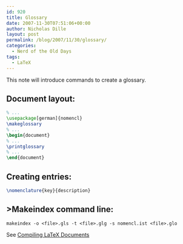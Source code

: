 ```yaml
---
id: 920
title: Glossary
date: 2007-11-30T07:51:06+00:00
author: Nicholas Dille
layout: post
permalink: /blog/2007/11/30/glossary/
categories:
  - Nerd of the Old Days
tags:
  - LaTeX
---
```

This note will introduce commands to create a glossary.<!--more-->

## Document layout:

```latex
% ...
\usepackage[german]{nomencl}
\makeglossary
% ...
\begin{document}
% ...
\printglossary
% ...
\end{document}
```

## Creating entries:

```latex
\nomenclature{key}{description}
```

## >Makeindex command line:

`makeindex -o <file>.gls -t <file>.glg -s nomencl.ist <file>.glo`

See [Compiling LaTeX Documents](/blog/2007/11/30/compilation/)